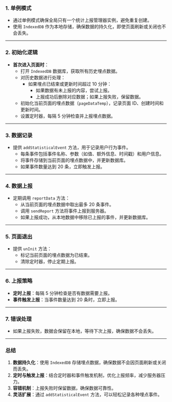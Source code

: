 

### **1. 单例模式**
- 通过单例模式确保全局只有一个统计上报管理器实例，避免重复创建。
- 使用 `IndexedDB` 作为本地存储，确保数据的持久化，即使页面刷新或关闭也不会丢失。

---

### **2. 初始化逻辑**
- **首次进入页面时**：
  - 打开 `IndexedDB` 数据库，获取所有历史埋点数据。
  - 对历史数据进行处理：
    - 如果埋点已结束或更新时间超过 10 分钟：
      - 如果数据有未上报的内容，尝试上报。
      - 上报成功后删除对应数据；如果上报失败，保留数据。
  - 初始化当前页面的埋点数据（`pageDataTemp`），记录页面 ID、创建时间和更新时间。
  - 设置定时器，每隔 5 分钟检查并上报埋点数据。

---

### **3. 数据记录**
- 提供 `addStatisticalEvent` 方法，用于记录用户行为事件。
  - 每条事件包括事件名称、参数（如值、额外信息、时间戳）和用户信息。
  - 将事件存储到当前页面的埋点数据中，并更新数据库。
  - 如果事件数量达到 20 条，立即触发上报。

---

### **4. 数据上报**
- 定期调用 `reportData` 方法：
  - 从当前页面的埋点数据中取出最多 20 条事件。
  - 调用 `sendReport` 方法将事件上报到服务器。
  - 如果上报成功，从本地数据中移除已上报的事件，并更新数据库。

---

### **5. 页面退出**
- 提供 `unInit` 方法：
  - 标记当前页面的埋点数据为已结束。
  - 清除定时器，停止定期上报。

---

### **6. 上报策略**
- **定时上报**：每隔 5 分钟检查是否有数据需要上报。
- **事件触发上报**：当事件数量达到 20 条时，立即上报。

---

### **7. 错误处理**
- 如果上报失败，数据会保留在本地，等待下次上报，确保数据不会丢失。

---

### **总结**

1. **数据持久化**：使用 `IndexedDB` 存储埋点数据，确保数据不会因页面刷新或关闭而丢失。
2. **定时与触发上报**：结合定时器和事件触发机制，优化上报频率，减少服务器压力。
3. **容错机制**：上报失败时保留数据，确保数据可靠性。
4. **灵活扩展**：通过 `addStatisticalEvent` 方法，可以轻松记录各种埋点事件。


